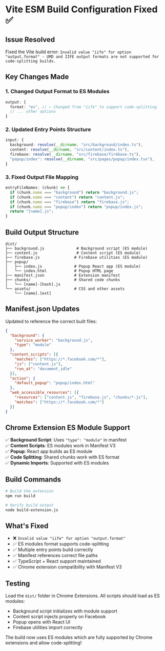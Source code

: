 # Vite ESM Build Configuration Fixed ✅

## Issue Resolved
Fixed the Vite build error: `Invalid value "iife" for option "output.format" - UMD and IIFE output formats are not supported for code-splitting builds.`

## Key Changes Made

### 1. **Changed Output Format to ES Modules**
```typescript
output: {
  format: "es", // ← Changed from "iife" to support code-splitting
  // ... other options
}
```

### 2. **Updated Entry Points Structure**
```typescript
input: {
  background: resolve(__dirname, "src/background/index.ts"),
  content: resolve(__dirname, "src/content/index.ts"),
  firebase: resolve(__dirname, "src/firebase/firebase.ts"),
  "popup/index": resolve(__dirname, "src/pages/popup/index.tsx"),
}
```

### 3. **Fixed Output File Mapping**
```typescript
entryFileNames: (chunk) => {
  if (chunk.name === "background") return "background.js";
  if (chunk.name === "content") return "content.js";
  if (chunk.name === "firebase") return "firebase.js";
  if (chunk.name === "popup/index") return "popup/index.js";
  return "[name].js";
}
```

## Build Output Structure

```
dist/
├── background.js              # Background script (ES module)
├── content.js                 # Content script (ES module)
├── firebase.js               # Firebase utilities (ES module)
├── popup/
│   ├── index.js              # Popup React app (ES module)
│   └── index.html            # Popup HTML page
├── manifest.json             # Extension manifest
├── chunks/                   # Shared code chunks
│   └── [name]-[hash].js
└── assets/                   # CSS and other assets
    └── [name].[ext]
```

## Manifest.json Updates

Updated to reference the correct built files:

```json
{
  "background": {
    "service_worker": "background.js",
    "type": "module"
  },
  "content_scripts": [{
    "matches": ["https://*.facebook.com/*"],
    "js": ["content.js"],
    "run_at": "document_idle"
  }],
  "action": {
    "default_popup": "popup/index.html"
  },
  "web_accessible_resources": [{
    "resources": ["content.js", "firebase.js", "chunks/*.js"],
    "matches": ["https://*.facebook.com/*"]
  }]
}
```

## Chrome Extension ES Module Support

✅ **Background Script**: Uses `"type": "module"` in manifest  
✅ **Content Scripts**: ES modules work in Manifest V3  
✅ **Popup**: React app builds as ES module  
✅ **Code Splitting**: Shared chunks work with ES format  
✅ **Dynamic Imports**: Supported with ES modules  

## Build Commands

```bash
# Build the extension
npm run build

# Verify build output
node build-extension.js
```

## What's Fixed

- ❌ `Invalid value "iife" for option "output.format"`
- ✅ ES modules format supports code-splitting
- ✅ Multiple entry points build correctly
- ✅ Manifest references correct file paths
- ✅ TypeScript + React support maintained
- ✅ Chrome extension compatibility with Manifest V3

## Testing

Load the `dist/` folder in Chrome Extensions. All scripts should load as ES modules:
- Background script initializes with module support
- Content script injects properly on Facebook
- Popup opens with React UI
- Firebase utilities import correctly

The build now uses ES modules which are fully supported by Chrome extensions and allow code-splitting!
